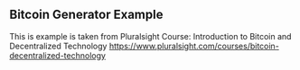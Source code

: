 ## Bitcoin Generator Example

This is example is taken from Pluralsight Course:
Introduction to Bitcoin and Decentralized Technology
https://www.pluralsight.com/courses/bitcoin-decentralized-technology

